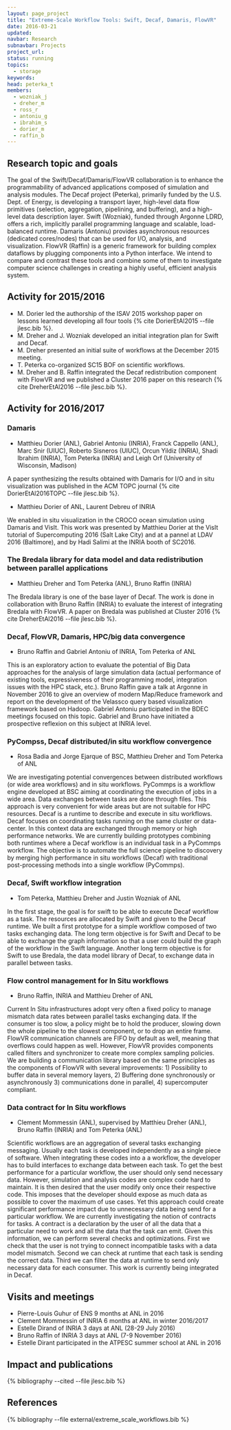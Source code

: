 ```yaml
---
layout: page_project
title: "Extreme-Scale Workflow Tools: Swift, Decaf, Damaris, FlowVR"
date: 2016-03-21
updated:
navbar: Research
subnavbar: Projects
project_url:
status: running
topics: 
  - storage
keywords:
head: peterka_t
members:
  - wozniak_j
  - dreher_m
  - ross_r
  - antoniu_g
  - ibrahim_s
  - dorier_m
  - raffin_b
---
```


## Research topic and goals

The goal of the Swift/Decaf/Damaris/FlowVR collaboration is to enhance the programmability of advanced applications composed of simulation and analysis modules. The Decaf project (Peterka), primarily funded by the U.S. Dept. of Energy, is developing a transport layer, high-level data flow primitives (selection, aggregation, pipelining, and buffering), and a high-level data description layer.  Swift (Wozniak), funded through Argonne LDRD, offers a rich, implicitly parallel programming language and scalable, load-balanced runtime.  Damaris (Antoniu) provides asynchronous resources (dedicated cores/nodes) that can be used for I/O, analysis, and visualization. FlowVR (Raffin) is a generic framework for building complex dataflows by plugging components into a Python interface. We intend to compare and contrast these tools and combine some of them to investigate computer science challenges in creating a highly useful, efficient analysis system.

## Activity for 2015/2016

 * M. Dorier led the authorship of the ISAV 2015 workshop paper on lessons learned developing all four tools {% cite DorierEtAl2015 --file jlesc.bib %}.
 * M. Dreher and J. Wozniak developed an initial integration plan for Swift and Decaf.
 * M. Dreher presented an initial suite of workflows at the December 2015 meeting.
 * T. Peterka co-organized SC15 BOF on scientific workflows.
* M. Dreher and B. Raffin integrated the Decaf redistribution component with FlowVR and we published a Cluster 2016 paper on this research {% cite DreherEtAl2016 --file jlesc.bib %}.

## Activity for 2016/2017

### Damaris

 * Matthieu Dorier (ANL), Gabriel Antoniu (INRIA), Franck Cappello (ANL), Marc Snir (UIUC), Roberto Sisneros (UIUC), Orcun Yildiz (INRIA), Shadi Ibrahim (INRIA), Tom Peterka (INRIA) and Leigh Orf (University of Wisconsin, Madison)

A paper synthesizing the results obtained with Damaris for I/O and in situ visualization was published in the ACM TOPC journal {% cite DorierEtAl2016TOPC --file jlesc.bib %}.

 * Matthieu Dorier of ANL, Laurent Debreu of INRIA

We enabled in situ visualization in the CROCO ocean simulation using Damaris and VisIt. This work was presented by Matthieu Dorier at the VisIt tutorial of Supercomputing 2016 (Salt Lake City) and at a pannel at LDAV 2016 (Baltimore), and by Hadi Salimi at the INRIA booth of SC2016.

### The Bredala library for data model and data redistribution between parallel applications

 * Matthieu Dreher and Tom Peterka (ANL), Bruno Raffin (INRIA)

The Bredala library is one of the base layer of Decaf. The work is done in collaboration with Bruno Raffin (INRIA) to evaluate the interest of integrating Bredala with FlowVR. A paper on Bredala was published at Cluster 2016 {% cite DreherEtAl2016 --file jlesc.bib %}.

### Decaf, FlowVR, Damaris, HPC/big data convergence

 * Bruno Raffin and Gabriel Antoniu of INRIA, Tom Peterka of ANL

This is an exploratory action to evaluate the potential of Big Data approaches for the analysis of large simulation data (actual performance of existing tools, expressiveness of their programming model, integration issues with the HPC stack, etc.). Bruno Raffin gave a talk at Argonne in November 2016 to give an overview of modern Map/Reduce framework and report on the development of the Velassco query based visualization framework based on Hadoop. Gabriel Antoniu participated in the BDEC meetings focused on this topic. Gabriel and Bruno have initiated a prospective reflexion on this subject at INRIA level. 

### PyCompss, Decaf distributed/in situ workflow convergence

 * Rosa Badia and Jorge Ejarque of BSC, Matthieu Dreher and  Tom Peterka of ANL

We are investigating potential convergences between distributed workflows (or wide area workflows) and in situ workflows. PyCommps is a workflow  engine developed at BSC aiming at coordinating the execution of jobs in a wide area. Data exchanges between tasks are done through files. This approach is very convenient for wide areas but are not suitable for HPC resources. Decaf is a runtime to describe and execute in situ workflows. Decaf focuses on coordinating tasks running on the same cluster or data-center. In this context data are exchanged through memory or high performance networks. We are currently building prototypes combining both runtimes where a Decaf workflow is an individual task in a PyCommps workflow. The objective is to automate the full science pipeline to discovery by merging high performance in situ workflows (Decaf) with traditional post-processing methods into a single workflow (PyCommps).

### Decaf, Swift workflow integration

 * Tom Peterka, Matthieu Dreher and Justin Wozniak of ANL

In the first stage, the goal is for swift to be able to execute Decaf workflow as a task. The resources are allocated by Swift and given to the Decaf runtime. We built a first prototype for a simple workflow composed of two tasks exchanging data. The long term objective is for Swift and Decaf to be able to exchange the graph information so that a user could build the graph of the workflow in the Swift language. Another long term objective is for Swift to use Bredala, the data model library of Decaf, to exchange data in parallel between tasks.

### Flow control management for In Situ workflows

 * Bruno Raffin, INRIA and Matthieu Dreher of ANL

Current In Situ infrastructures adopt very often a fixed policy to manage mismatch data rates between parallel tasks exchanging data. If the consumer is too slow,  a policy might be to hold the producer, slowing down the whole pipeline to the slowest component, or to drop an entire frame. FlowVR communication channels are FIFO by default as well, meaning that overflows could happen as well.  However, FlowVR provides components called filters and synchronizer to create more complex sampling policies. We are building a communication library based on the same principles as the components of FlowVR with several improvements: 1) Possibility to buffer data in several memory layers, 2) Buffering done synchronously or asynchronously 3) communications done in parallel, 4) supercomputer compliant.

### Data contract for In Situ workflows

 * Clement Mommessin (ANL), supervised by Matthieu Dreher (ANL), Bruno Raffin (INRIA) and Tom Peterka (ANL)

Scientific workflows are an aggregation of several tasks exchanging messaging. Usually each task is developed independently as a single piece of software. When integrating these codes into a a workflow, the developer has to build interfaces to exchange data between each task. To get the best performance for a particular workflow, the user should only send necessary data. However, simulation and analysis codes are complex code hard to maintain. It is then desired that the user modify only once their respective code. This imposes that the developer should expose as much data as possible to cover the maximum of use cases. Yet this approach could create significant performance impact due to unnecessary data being send for a particular workflow. We are currently investigating the notion of contracts for tasks. A contract is a declaration by the user of all the data that a particular need to work and all the data that the task can emit. Given this information, we can perform several checks and optimizations. First we check that the user is not trying to connect incompatible tasks with a data model mismatch. Second we can check at runtime that each task is sending the correct data. Third we can filter the data at runtime to send only necessary data for each consumer. This work is currently being integrated in Decaf. 

## Visits and meetings

 * Pierre-Louis Guhur of ENS 9 months at ANL in 2016
 * Clement Mommessin of INRIA 6 months at ANL in winter 2016/2017
 * Estelle Dirand of INRIA 3 days at ANL (28-29 July 2016)
 * Bruno Raffin of INRIA 3 days at ANL (7-9 November 2016)
 * Estelle Dirant participated in the ATPESC summer school at ANL in 2016

## Impact and publications

{% bibliography --cited --file jlesc.bib %}

## References

{% bibliography --file external/extreme_scale_workflows.bib %}
